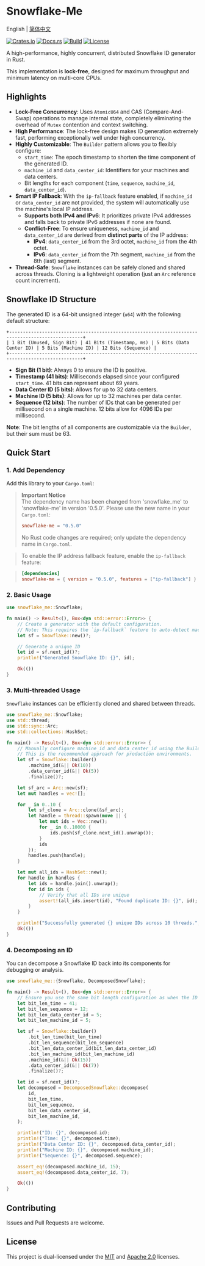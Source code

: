 # Snowflake-Me

English | [简体中文](README_CN.md)

[![Crates.io](https://img.shields.io/crates/v/snowflake-me.svg)](https://crates.io/crates/snowflake-me)
[![Docs.rs](https://docs.rs/snowflake-me/badge.svg)](https://docs.rs/snowflake-me)
[![Build](https://github.com/houseme/snowflake-rs/workflows/Build/badge.svg)](https://github.com/houseme/snowflake-rs/actions?query=workflow%3ABuild)
[![License](https://img.shields.io/crates/l/snowflake-me)](LICENSE-APACHE)

A high-performance, highly concurrent, distributed Snowflake ID generator in Rust.

This implementation is **lock-free**, designed for maximum throughput and minimum latency on multi-core CPUs.

## Highlights

- **Lock-Free Concurrency**: Uses `AtomicU64` and CAS (Compare-And-Swap) operations to manage internal state, completely
  eliminating the overhead of `Mutex` contention and context switching.
- **High Performance**: The lock-free design makes ID generation extremely fast, performing exceptionally well under
  high concurrency.
- **Highly Customizable**: The `Builder` pattern allows you to flexibly configure:
    - `start_time`: The epoch timestamp to shorten the time component of the generated ID.
    - `machine_id` and `data_center_id`: Identifiers for your machines and data centers.
    - Bit lengths for each component (`time`, `sequence`, `machine_id`, `data_center_id`).
- **Smart IP Fallback**: With the `ip-fallback` feature enabled, if `machine_id` or `data_center_id` are not provided,
  the system will automatically use the machine's local IP address.
    - **Supports both IPv4 and IPv6**: It prioritizes private IPv4 addresses and falls back to private IPv6 addresses if
      none are found.
    - **Conflict-Free**: To ensure uniqueness, `machine_id` and `data_center_id` are derived from **distinct parts** of
      the IP address:
        - **IPv4**: `data_center_id` from the 3rd octet, `machine_id` from the 4th octet.
        - **IPv6**: `data_center_id` from the 7th segment, `machine_id` from the 8th (last) segment.
- **Thread-Safe**: `Snowflake` instances can be safely cloned and shared across threads. Cloning is a lightweight
  operation (just an `Arc` reference count increment).

## Snowflake ID Structure

The generated ID is a 64-bit unsigned integer (`u64`) with the following default structure:

```text
+-------------------------------------------------------------------------------------------------+
| 1 Bit (Unused, Sign Bit) | 41 Bits (Timestamp, ms) | 5 Bits (Data Center ID) | 5 Bits (Machine ID) | 12 Bits (Sequence) |
+-------------------------------------------------------------------------------------------------+
```

- **Sign Bit (1 bit)**: Always 0 to ensure the ID is positive.
- **Timestamp (41 bits)**: Milliseconds elapsed since your configured `start_time`. 41 bits can represent about 69
  years.
- **Data Center ID (5 bits)**: Allows for up to 32 data centers.
- **Machine ID (5 bits)**: Allows for up to 32 machines per data center.
- **Sequence (12 bits)**: The number of IDs that can be generated per millisecond on a single machine. 12 bits allow for
  4096 IDs per millisecond.

**Note**: The bit lengths of all components are customizable via the `Builder`, but their sum must be 63.

## Quick Start

### 1. Add Dependency

Add this library to your `Cargo.toml`:
> **Important Notice**  
> The dependency name has been changed from 'snowflake_me' to 'snowflake-me' in version '0.5.0'.
> Please use the new name in your `Cargo.toml`:
> ```toml
> snowflake-me = "0.5.0"
> ```
> No Rust code changes are required; only update the dependency name in `Cargo.toml`.


> To enable the IP address fallback feature, enable the `ip-fallback` feature:

> ```toml
> [dependencies]
> snowflake-me = { version = "0.5.0", features = ["ip-fallback"] }
> ```

### 2. Basic Usage

```rust
use snowflake_me::Snowflake;

fn main() -> Result<(), Box<dyn std::error::Error>> {
    // Create a generator with the default configuration.
    // Note: This requires the `ip-fallback` feature to auto-detect machine and data center IDs.
    let sf = Snowflake::new()?;

    // Generate a unique ID
    let id = sf.next_id()?;
    println!("Generated Snowflake ID: {}", id);

    Ok(())
}
```

### 3. Multi-threaded Usage

`Snowflake` instances can be efficiently cloned and shared between threads.

```rust
use snowflake_me::Snowflake;
use std::thread;
use std::sync::Arc;
use std::collections::HashSet;

fn main() -> Result<(), Box<dyn std::error::Error>> {
    // Manually configure machine_id and data_center_id using the Builder.
    // This is the recommended approach for production environments.
    let sf = Snowflake::builder()
        .machine_id(&|| Ok(10))
        .data_center_id(&|| Ok(5))
        .finalize()?;

    let sf_arc = Arc::new(sf);
    let mut handles = vec![];

    for _ in 0..10 {
        let sf_clone = Arc::clone(&sf_arc);
        let handle = thread::spawn(move || {
            let mut ids = Vec::new();
            for _ in 0..10000 {
                ids.push(sf_clone.next_id().unwrap());
            }
            ids
        });
        handles.push(handle);
    }

    let mut all_ids = HashSet::new();
    for handle in handles {
        let ids = handle.join().unwrap();
        for id in ids {
            // Verify that all IDs are unique
            assert!(all_ids.insert(id), "Found duplicate ID: {}", id);
        }
    }

    println!("Successfully generated {} unique IDs across 10 threads.", all_ids.len());
    Ok(())
}
```

### 4. Decomposing an ID

You can decompose a Snowflake ID back into its components for debugging or analysis.

```rust
use snowflake_me::{Snowflake, DecomposedSnowflake};

fn main() -> Result<(), Box<dyn std::error::Error>> {
    // Ensure you use the same bit length configuration as when the ID was generated.
    let bit_len_time = 41;
    let bit_len_sequence = 12;
    let bit_len_data_center_id = 5;
    let bit_len_machine_id = 5;

    let sf = Snowflake::builder()
        .bit_len_time(bit_len_time)
        .bit_len_sequence(bit_len_sequence)
        .bit_len_data_center_id(bit_len_data_center_id)
        .bit_len_machine_id(bit_len_machine_id)
        .machine_id(&|| Ok(15))
        .data_center_id(&|| Ok(7))
        .finalize()?;

    let id = sf.next_id()?;
    let decomposed = DecomposedSnowflake::decompose(
        id,
        bit_len_time,
        bit_len_sequence,
        bit_len_data_center_id,
        bit_len_machine_id,
    );

    println!("ID: {}", decomposed.id);
    println!("Time: {}", decomposed.time);
    println!("Data Center ID: {}", decomposed.data_center_id);
    println!("Machine ID: {}", decomposed.machine_id);
    println!("Sequence: {}", decomposed.sequence);

    assert_eq!(decomposed.machine_id, 15);
    assert_eq!(decomposed.data_center_id, 7);

    Ok(())
}
```

## Contributing

Issues and Pull Requests are welcome.

## License

This project is dual-licensed under the [MIT](LICENSE-MIT) and [Apache 2.0](LICENSE-APACHE) licenses.